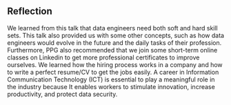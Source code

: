 ## Reflection
We learned from this talk that data engineers need both soft and hard skill sets. This talk also provided us with some other concepts, such as how data engineers would evolve in the future and the daily tasks of their profession. Furthermore, PPG also recommended that we join some short-term online classes on Linkedin to get more professional certificates to improve ourselves. We learned how the hiring process works in a company and how to write a perfect resume/CV to get the jobs easily. A career in Information Communication Technology (ICT) is essential to play a meaningful role in the industry because It enables workers to stimulate innovation, increase productivity, and protect data security.

